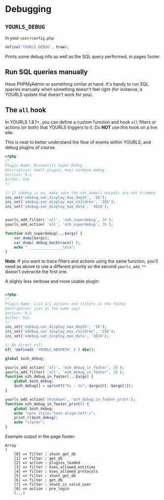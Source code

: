 # Debugging

## `YOURLS_DEBUG`

In your `user/config.php`:

```php
define('YOURLS_DEBUG', true);
```

Prints some debug info as well as the SQL query performed, in pages footer

## Run SQL queries manually

Have PHPMyAdmin or something similar at hand. It's handy to run SQL queries manually when something doesn't feel right (for instance, a YOURLS update that doesn't work for you).

## The `all` hook

In YOURLS 1.8.1+, you can define a custom function and hook `all` filters or actions (or both) that YOURLS triggers to it. Do **NOT** use this hook on a live site.

This is neat to better understand the flow of events within YOURLS, and debug plugins of course.

```php
<?php
/*
Plugin Name: Minimalist Super Debug
Description: Small plugin, maxi verbose debug
Version: 0.1
Author: Ozh
*/

// If xdebug is on, make sure the var_dump() outputs are not trimmed
ini_set('xdebug.var_display_max_depth', '10');
ini_set('xdebug.var_display_max_children', '256');
ini_set('xdebug.var_display_max_data', '1024');


yourls_add_filter( 'all', 'ozh_superdebug', 10 );
yourls_add_action( 'all', 'ozh_superdebug', 20 );

function ozh_superdebug(...$args) {
    var_dump($args);
    var_dump( debug_backtrace() );
    echo "________________\n\n";
}
```

**Note**: If you want to trace filters and actions using the same function, you'll need as above to use a different priority so the second `yourls_add_**` doesn't overwrite the first one.

A slighly less verbose and more usable plugin:

```php

<?php
/*
Plugin Name: List all actions and filters in the footer
Description: just as the name says
Version: 0.1
Author: Ozh
*/
ini_set('xdebug.var_display_max_depth', '10');
ini_set('xdebug.var_display_max_children', '256');
ini_set('xdebug.var_display_max_data', '1024');

// No direct call
if( !defined( 'YOURLS_ABSPATH' ) ) die();

global $ozh_debug;

yourls_add_action( 'all', 'ozh_debug_in_footer', 20 );
yourls_add_filter( 'all', 'ozh_debug_in_footer', 10 );
function ozh_debug_in_footer(...$args) {
    global $ozh_debug;
    $ozh_debug[] = sprintf("%s : %s", $args[0], $args[1]);
}

yourls_add_action('shutdown', 'ozh_debug_in_footer_print');
function ozh_debug_in_footer_print() {
    global $ozh_debug;
    echo "<pre style='text-align:left'>";
    print_r($ozh_debug);
    echo "</pre>";
}

```

Example output in the page footer:

```
Array
(
    [0] => filter : shunt_get_db
    [1] => filter : get_db
    [2] => action : plugins_loaded
    [3] => filter : kses_allowed_entities
    [4] => filter : kses_allowed_protocols
    [5] => filter : shunt_get_db
    [6] => filter : get_db
    [7] => filter : shunt_is_valid_user
    [8] => action : pre_login
    (...)
```
